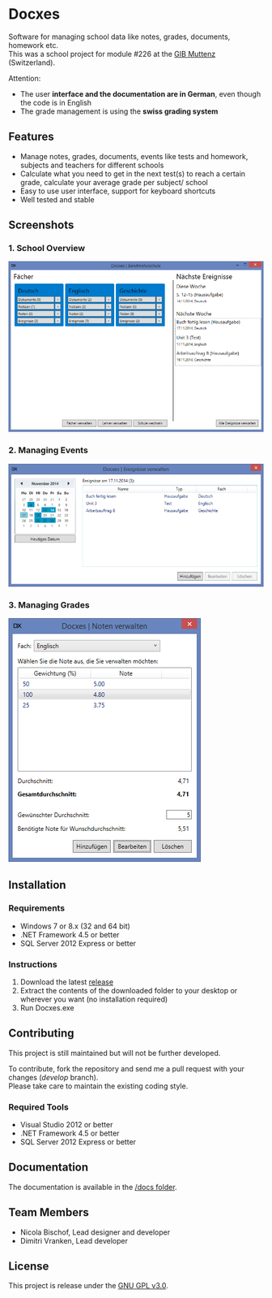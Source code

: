 # Docxes

Software for managing school data like notes, grades, documents, homework etc.  
This was a school project for module #226 at the [GIB Muttenz](http://www.gibm.ch) (Switzerland).

Attention:
- The user __interface and the documentation are in German__, even though the code is in English
- The grade management is using the __swiss grading system__

## Features
- Manage notes, grades, documents, events like tests and homework, subjects and teachers for different schools
- Calculate what you need to get in the next test(s) to reach a certain grade, calculate your average grade per subject/ school
- Easy to use user interface, support for keyboard shortcuts
- Well tested and stable

## Screenshots
### 1. School Overview
![School Overview](/docs/_source/school-overview.png "School Overview")

### 2. Managing Events
![Managing Events](/docs/_source/managing-events.png "Managing Events")

### 3. Managing Grades
![Managing Grades](/docs/_source/managing-grades.png "Managing Grades")

## Installation
### Requirements
- Windows 7 or 8.x (32 and 64 bit)
- .NET Framework 4.5 or better
- SQL Server 2012 Express or better

### Instructions
1. Download the latest [release](https://github.com/drasive/docxes/releases/)
2. Extract the contents of the downloaded folder to your desktop or wherever you want (no installation required)
3. Run Docxes.exe

## Contributing
This project is still maintained but will not be further developed.

To contribute, fork the repository and send me a pull request with your changes (*develop* branch).  
Please take care to maintain the existing coding style.

### Required Tools
- Visual Studio 2012 or better
- .NET Framework 4.5 or better
- SQL Server 2012 Express or better

## Documentation
The documentation is available in the [/docs folder](docs).

## Team Members
- Nicola Bischof, Lead designer and developer
- Dimitri Vranken, Lead developer

## License
This project is release under the [GNU GPL v3.0](LICENSE).

